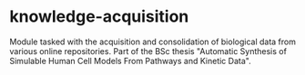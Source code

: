 # knowledge-acquisition
Module tasked with the acquisition and consolidation of biological data from various online repositories. Part of the BSc thesis "Automatic Synthesis of Simulable Human Cell Models From Pathways and Kinetic Data". 
